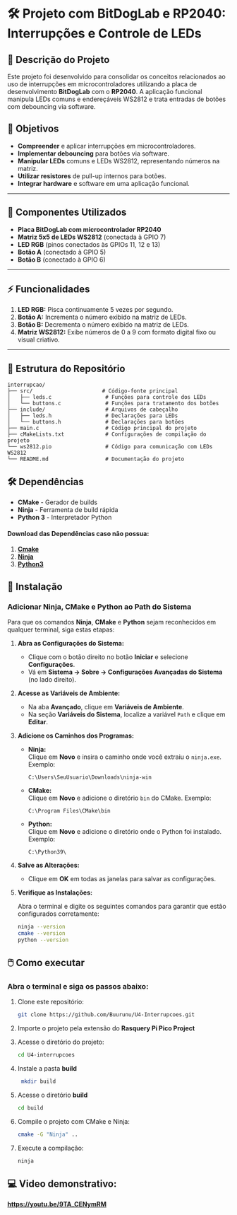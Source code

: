 # 🛠️ Projeto com BitDogLab e RP2040: Interrupções e Controle de LEDs  

## 📜 Descrição do Projeto  

Este projeto foi desenvolvido para consolidar os conceitos relacionados ao uso de interrupções em microcontroladores utilizando a placa de desenvolvimento **BitDogLab** com o **RP2040**. A aplicação funcional manipula LEDs comuns e endereçáveis WS2812 e trata entradas de botões com debouncing via software.  

## 🎯 Objetivos  

- **Compreender** e aplicar interrupções em microcontroladores.  
- **Implementar debouncing** para botões via software.  
- **Manipular LEDs** comuns e LEDs WS2812, representando números na matriz.  
- **Utilizar resistores** de pull-up internos para botões.  
- **Integrar hardware** e software em uma aplicação funcional.  

---

## 🚀 Componentes Utilizados  

- **Placa BitDogLab com microcontrolador RP2040**  
- **Matriz 5x5 de LEDs WS2812** (conectada à GPIO 7)  
- **LED RGB** (pinos conectados às GPIOs 11, 12 e 13)  
- **Botão A** (conectado à GPIO 5)  
- **Botão B** (conectado à GPIO 6)  

---

## ⚡ Funcionalidades  

1. **LED RGB:** Pisca continuamente 5 vezes por segundo.  
2. **Botão A:** Incrementa o número exibido na matriz de LEDs.  
3. **Botão B:** Decrementa o número exibido na matriz de LEDs.  
4. **Matriz WS2812:** Exibe números de 0 a 9 com formato digital fixo ou visual criativo.  

---

## 📂 Estrutura do Repositório  

```plaintext
interrupcao/
├── src/                      # Código-fonte principal
│   ├── leds.c                 # Funções para controle dos LEDs
│   └── buttons.c              # Funções para tratamento dos botões
├── include/                   # Arquivos de cabeçalho
│   ├── leds.h                 # Declarações para LEDs
│   └── buttons.h              # Declarações para botões
├── main.c                     # Código principal do projeto
├── cMakeLists.txt             # Configurações de compilação do projeto
└── ws2812.pio                 # Código para comunicação com LEDs WS2812
└── README.md                  # Documentação do projeto
```

## 🛠️ Dependências

- **CMake** - Gerador de builds 
- **Ninja** - Ferramenta de build rápida 
- **Python 3** - Interpretador Python

#### Download das Dependências caso não possua:
1. [**Cmake**](https://cmake.org/download/)
2. [**Ninja**](https://github.com/ninja-build/ninja/releases)
3. [**Python3**](https://www.python.org/downloads/)

## 🔧 Instalação
###   Adicionar Ninja, CMake e Python ao Path do Sistema  

Para que os comandos **Ninja**, **CMake** e **Python** sejam reconhecidos em qualquer terminal, siga estas etapas:  

1. **Abra as Configurações do Sistema:**  
   - Clique com o botão direito no botão **Iniciar** e selecione **Configurações**.  
   - Vá em **Sistema → Sobre → Configurações Avançadas do Sistema** (no lado direito).  

2. **Acesse as Variáveis de Ambiente:**  
   - Na aba **Avançado**, clique em **Variáveis de Ambiente**.  
   - Na seção **Variáveis do Sistema**, localize a variável `Path` e clique em **Editar**.  

3. **Adicione os Caminhos dos Programas:**  

   - **Ninja:**  
     Clique em **Novo** e insira o caminho onde você extraiu o `ninja.exe`. Exemplo:  
     ```
     C:\Users\SeuUsuario\Downloads\ninja-win
     ```  

   - **CMake:**  
     Clique em **Novo** e adicione o diretório `bin` do CMake. Exemplo:  
     ```
     C:\Program Files\CMake\bin
     ```  

   - **Python:**  
     Clique em **Novo** e adicione o diretório onde o Python foi instalado. Exemplo:  
     ```
     C:\Python39\
     ```  

4. **Salve as Alterações:**  
   - Clique em **OK** em todas as janelas para salvar as configurações.  

5. **Verifique as Instalações:**  

   Abra o terminal e digite os seguintes comandos para garantir que estão configurados corretamente:  

   ```bash
   ninja --version
   cmake --version
   python --version


## 🖱️ Como executar

### Abra o terminal e siga os passos abaixo:


1. Clone este repositório:

   ```bash
   git clone https://github.com/Buurunu/U4-Interrupcoes.git
   ```
2. Importe o projeto pela extensão do **Rasquery Pi Pico Project**

3. Acesse o diretório do projeto:

   ```bash
   cd U4-interrupcoes
   ```

3. Instale a pasta **build**

   ```bash
    mkdir build
   ```

4. Acesse o diretório **build**

   ```bash
   cd build
   ```
5. Compile o projeto com CMake e Ninja:
   ```bash
   cmake -G "Ninja" ..
   ```   
6. Execute a compilação:
   ```bash
   ninja
   ```   
## 💻 Video demonstrativo: 
**https://youtu.be/9TA_CENymRM**
 








